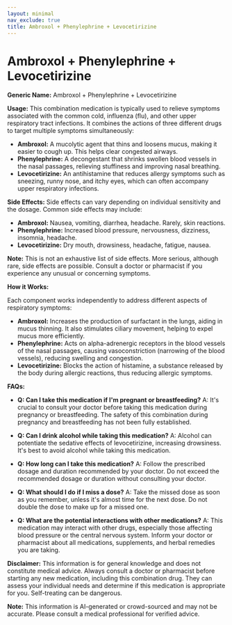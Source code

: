 ```yaml
---
layout: minimal
nav_exclude: true
title: Ambroxol + Phenylephrine + Levocetirizine
---
```


# Ambroxol + Phenylephrine + Levocetirizine

**Generic Name:** Ambroxol + Phenylephrine + Levocetirizine

**Usage:** This combination medication is typically used to relieve symptoms associated with the common cold, influenza (flu), and other upper respiratory tract infections.  It combines the actions of three different drugs to target multiple symptoms simultaneously:

* **Ambroxol:** A mucolytic agent that thins and loosens mucus, making it easier to cough up. This helps clear congested airways.
* **Phenylephrine:** A decongestant that shrinks swollen blood vessels in the nasal passages, relieving stuffiness and improving nasal breathing.
* **Levocetirizine:** An antihistamine that reduces allergy symptoms such as sneezing, runny nose, and itchy eyes, which can often accompany upper respiratory infections.


**Side Effects:**  Side effects can vary depending on individual sensitivity and the dosage.  Common side effects may include:

* **Ambroxol:** Nausea, vomiting, diarrhea, headache.  Rarely, skin reactions.
* **Phenylephrine:** Increased blood pressure, nervousness, dizziness, insomnia, headache.
* **Levocetirizine:** Dry mouth, drowsiness, headache, fatigue, nausea.


**Note:** This is not an exhaustive list of side effects.  More serious, although rare, side effects are possible. Consult a doctor or pharmacist if you experience any unusual or concerning symptoms.

**How it Works:**

Each component works independently to address different aspects of respiratory symptoms:

* **Ambroxol:** Increases the production of surfactant in the lungs, aiding in mucus thinning.  It also stimulates ciliary movement, helping to expel mucus more efficiently.
* **Phenylephrine:** Acts on alpha-adrenergic receptors in the blood vessels of the nasal passages, causing vasoconstriction (narrowing of the blood vessels), reducing swelling and congestion.
* **Levocetirizine:**  Blocks the action of histamine, a substance released by the body during allergic reactions, thus reducing allergic symptoms.


**FAQs:**

* **Q: Can I take this medication if I'm pregnant or breastfeeding?**  A:  It's crucial to consult your doctor before taking this medication during pregnancy or breastfeeding. The safety of this combination during pregnancy and breastfeeding has not been fully established.

* **Q: Can I drink alcohol while taking this medication?** A:  Alcohol can potentiate the sedative effects of levocetirizine, increasing drowsiness.  It's best to avoid alcohol while taking this medication.

* **Q: How long can I take this medication?** A: Follow the prescribed dosage and duration recommended by your doctor.  Do not exceed the recommended dosage or duration without consulting your doctor.

* **Q: What should I do if I miss a dose?** A:  Take the missed dose as soon as you remember, unless it's almost time for the next dose.  Do not double the dose to make up for a missed one.

* **Q: What are the potential interactions with other medications?** A: This medication may interact with other drugs, especially those affecting blood pressure or the central nervous system.  Inform your doctor or pharmacist about all medications, supplements, and herbal remedies you are taking.


**Disclaimer:** This information is for general knowledge and does not constitute medical advice.  Always consult a doctor or pharmacist before starting any new medication, including this combination drug. They can assess your individual needs and determine if this medication is appropriate for you.  Self-treating can be dangerous.


**Note:** This information is AI-generated or crowd-sourced and may not be accurate. Please consult a medical professional for verified advice.